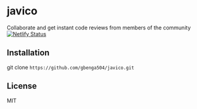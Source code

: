 # javico

Collaborate and get instant code reviews from members of the community [![Netlify Status](https://api.netlify.com/api/v1/badges/69ab990a-7abb-4115-b728-3f70b44484c2/deploy-status)](https://app.netlify.com/sites/javico/deploys)

## Installation

git clone `https://github.com/gbenga504/javico.git`

## License

MIT

